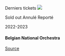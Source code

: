 [](https://www.bozar.be/fr/calendrier/belgian-national-orchestra-89)

Derniers tickets ![](https://www.bozar.be/sites/default/files/styles/small_card_landscape/public/efficy/images/2830848_bno_c_bart_decobecq.jpg?h=2a71c125&itok=11UkS3Qx) 

Sold out Annulé Reporté

2022-2023

#### Belgian National Orchestra

[Source](https://www.bozar.be/fr/search?contentType=event&searchQuery=hahn)